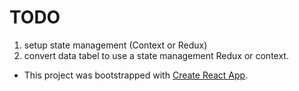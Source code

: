# TODO

1. setup state management (Context or Redux)
2. convert data tabel to use a state management Redux or context.

* This project was bootstrapped with [Create React App](https://github.com/facebook/create-react-app).
